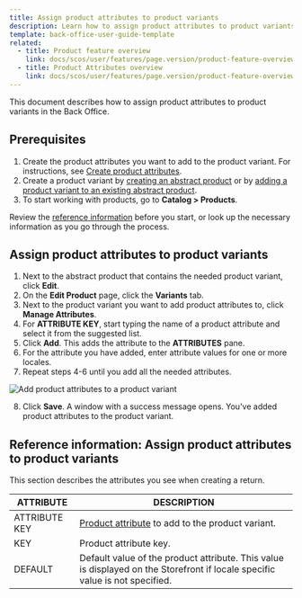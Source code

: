 ```yaml
---
title: Assign product attributes to product variants
description: Learn how to assign product attributes to product variants in the Back Office
template: back-office-user-guide-template
related:
  - title: Product feature overview
    link: docs/scos/user/features/page.version/product-feature-overview/product-feature-overview.html
  - title: Product Attributes overview
    link: docs/scos/user/features/page.version/product-feature-overview/product-attributes-overview.html
---
```


This document describes how to assign product attributes to product variants in the Back Office.

## Prerequisites

1. Create the product attributes you want to add to the product variant. For instructions, see [Create product attributes](/docs/scos/user/back-office-user-guides/{{page.version}}/catalog/attributes/create-product-attributes.html).
2. Create a product variant by [creating an abstract product](/docs/scos/user/back-office-user-guides/{{page.version}}/catalog/products/manage-abstract-products/creating-abstract-products-and-product-bundles.html) or by [adding a product variant to an existing abstract product](/docs/scos/user/back-office-user-guides/{{page.version}}/catalog/products/manage-concrete-products/creating-product-variants.html).  
3. To start working with products, go to **Catalog&nbsp;<span aria-label="and then">></span> Products**.

Review the [reference information](#reference-information-assign-product-attributes-to-product-variants) before you start, or look up the necessary information as you go through the process.


## Assign product attributes to product variants

1. Next to the abstract product that contains the needed product variant, click **Edit**.
2. On the **Edit Product** page, click the **Variants** tab.
3. Next to the product variant you want to add product attributes to, click **Manage Attributes**.
4. For **ATTRIBUTE KEY**, start typing the name of a product attribute and select it from the suggested list.
5. Click **Add**.
    This adds the attribute to the **ATTRIBUTES** pane.
6. For the attribute you have added, enter attribute values for one or more locales.
7. Repeat steps 4-6 until you add all the needed attributes.

![Add product attributes to a product variant](https://spryker.s3.eu-central-1.amazonaws.com/docs/scos/user/back-office-user-guides/catalog/products/manage-product-variants/assign-product-attributes-to-product-variants.md/add-product-attributes-to-product-variants.png)

8. Click **Save**.
    A window with a success message opens. You've added product attributes to the product variant.


## Reference information: Assign product attributes to product variants

This section describes the attributes you see when creating a return.

| ATTRIBUTE | DESCRIPTION |
|-|-|
| ATTRIBUTE KEY | [Product attribute](/docs/scos/user/features/{{page.version}}/product-feature-overview/product-attributes-overview.html) to add to the product variant. |
| KEY | Product attribute key. |
| DEFAULT | Default value of the product attribute. This value is displayed on the Storefront if locale specific value is not specified. |
